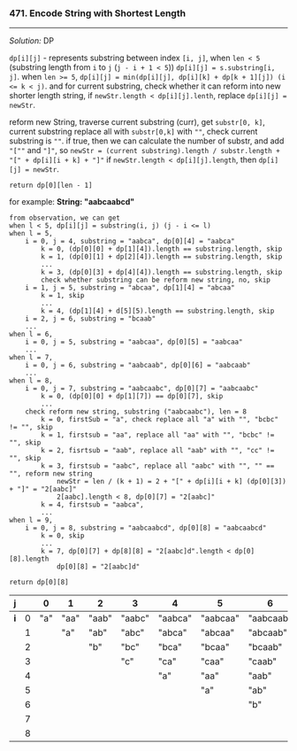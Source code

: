 ### 471. Encode String with Shortest Length
---
*Solution:* DP

`dp[i][j]` - represents substring between index `[i, j]`,
when `len < 5` (substring length from `i` to `j` (`j - i + 1 < 5`)) `dp[i][j] = s.substring[i, j]`.
when `len >= 5`, `dp[i][j] = min(dp[i][j], dp[i][k] + dp[k + 1][j]) (i <= k < j)`.
and for current substring, check whether it can reform into new shorter length string,
if `newStr.length < dp[i][j].lenth`, replace `dp[i][j] = newStr`.

reform new String, traverse current substring (curr), get `substr[0, k]`,
current substring replace all with `substr[0,k]` with `""`, check current substring is `""`.
if true, then we can calculate the number of substr, and add `"[""` and `"]"`, so
`newStr = (current substring).length / substr.length + "[" + dp[i][i + k] + "]"`
if `newStr.length < dp[i][j].length`, then `dp[i][j] = newStr`.

`return dp[0][len - 1]`

for example: 
**String: "aabcaabcd"**
```
from observation, we can get
when l < 5, dp[i][j] = substring(i, j) (j - i <= l)
when l = 5, 
    i = 0, j = 4, substring = "aabca", dp[0][4] = "aabca"
        k = 0, (dp[0][0] + dp[1][4]).length == substring.length, skip
        k = 1, (dp[0][1] + dp[2][4]).length == substring.length, skip
        ...
        k = 3, (dp[0][3] + dp[4][4]).length == substring.length, skip
        check whether substring can be reform new string, no, skip 
    i = 1, j = 5, substring = "abcaa", dp[1][4] = "abcaa"
        k = 1, skip
        ...
        k = 4, (dp[1][4] + d[5][5).length == substring.length, skip
    i = 2, j = 6, substring = "bcaab" 
    ...
when l = 6, 
    i = 0, j = 5, substring = "aabcaa", dp[0][5] = "aabcaa"
    ...
when l = 7,
    i = 0, j = 6, substring = "aabcaab", dp[0][6] = "aabcaab"
    ...
when l = 8,
    i = 0, j = 7, substring = "aabcaabc", dp[0][7] = "aabcaabc"
        k = 0, (dp[0][0] + dp[1][7]) == dp[0][7], skip
        ...
    check reform new string, substring ("aabcaabc"), len = 8
        k = 0, firstSub = "a", check replace all "a" with "", "bcbc" != "", skip
        k = 1, firstsub = "aa", replace all "aa" with "", "bcbc" != "", skip
        k = 2, fisrtsub = "aab", replace all "aab" with "", "cc" != "", skip
        k = 3, firstsub = "aabc", replace all "aabc" with "", "" == "", reform new string
            newStr = len / (k + 1) = 2 + "[" + dp[i][i + k] (dp[0][3]) + "]" = "2[aabc]"
            2[aabc].length < 8, dp[0][7] = "2[aabc]"
        k = 4, firstsub = "aabca", 
        ...
when l = 9, 
    i = 0, j = 8, substring = "aabcaabcd", dp[0][8] = "aabcaabcd"
        k = 0, skip
        ...
        k = 7, dp[0][7] + dp[8][8] = "2[aabc]d".length < dp[0][8].length
            dp[0][8] = "2[aabc]d"
       
return dp[0][8]
```

| j |       | 0   |  1   | 2     |   3    | 4       | 5       | 6          | 7         | 8          |
|---|---|---|---|---|---|---|---|---|---|---|
| **i** | 0 | "a" | "aa" | "aab" | "aabc" | "aabca" | "aabcaa"| "aabcaab"  | "2[aabc]" | "2[aabc]d" |
|       | 1 |     | "a"  | "ab"  | "abc"  | "abca"  | "abcaa" | "abcaab"   | "abcaabc" | "abcaabcd" |
|       | 2 |     |      | "b"   | "bc"   | "bca"   |  "bcaa" | "bcaab"    | "bcaabc"  | "bcaabcd"  |
|       | 3 |     |      |       | "c"    | "ca"    | "caa"   | "caab"     | "caabc"   | "caabcd"   |
|       | 4 |     |      |       |        | "a"     | "aa"    | "aab"      | "aabc"    | "aabcd"    |
|       | 5 |     |      |       |        |         | "a"     | "ab"       | "abc"     | "abcd"     |
|       | 6 |     |      |       |        |         |         | "b"        | "bc"      | "bcd"      |
|       | 7 |     |      |       |        |         |         |            | "c"       | "cd"       |
|       | 8 |     |      |       |        |         |         |            |           | "d"        |
